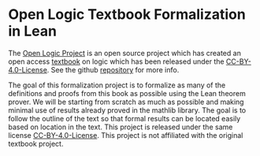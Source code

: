 # Open Logic Textbook Formalization in Lean
The [Open Logic Project](https://openlogicproject.org/) is an open source project which has created an open access [textbook](https://builds.openlogicproject.org/open-logic-complete.pdf) on logic which has been released under the [CC-BY-4.0-License](https://creativecommons.org/licenses/by/4.0/). See the github [repository](https://github.com/OpenLogicProject/OpenLogic) for more info.

The goal of this formalization project is to formalize as many of the definitions and proofs from this book as possible using the Lean theorem prover. We will be starting from scratch as much as possible and making minimal use of results already proved in the mathlib library. The goal is to follow the outline of the text so that formal results can be located easily based on location in the text. This project is released under the same license [CC-BY-4.0-License](https://creativecommons.org/licenses/by/4.0/). This project is not affiliated with the original textbook project. 